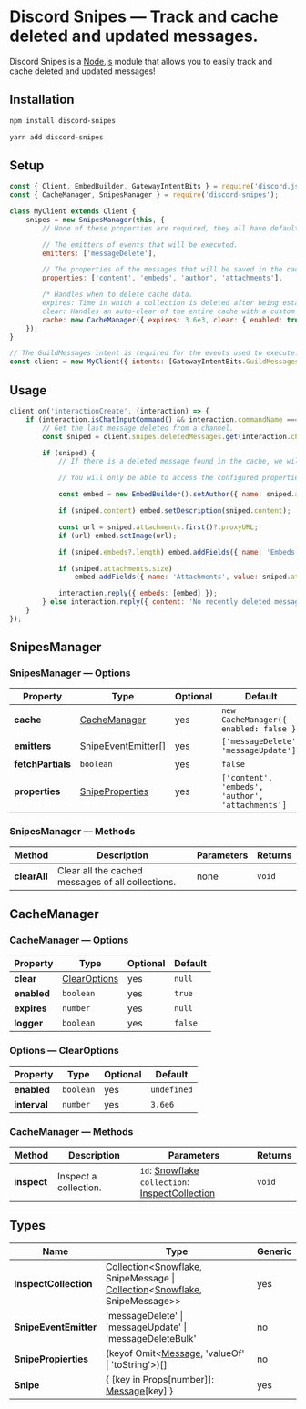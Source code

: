 # Discord Snipes — Track and cache deleted and updated messages.

Discord Snipes is a [Node.js](https://node.js.org/) module that allows you to easily track and cache deleted and updated messages!

## Installation

```bash
npm install discord-snipes
```

```bash
yarn add discord-snipes
```

## Setup

```js
const { Client, EmbedBuilder, GatewayIntentBits } = require('discord.js');
const { CacheManager, SnipesManager } = require('discord-snipes');

class MyClient extends Client {
	snipes = new SnipesManager(this, {
		// None of these properties are required, they all have default values.

		// The emitters of events that will be executed.
		emitters: ['messageDelete'],

		// The properties of the messages that will be saved in the cache.
		properties: ['content', 'embeds', 'author', 'attachments'],

		/* Handles when to delete cache data.
		expires: Time in which a collection is deleted after being established.
		clear: Handles an auto-clear of the entire cache with a custom time interval. */
		cache: new CacheManager({ expires: 3.6e3, clear: { enabled: true, interval: 3.6e6 } }),
	});
}

// The GuildMessages intent is required for the events used to execute.
const client = new MyClient({ intents: [GatewayIntentBits.GuildMessages] });
```

## Usage

```js
client.on('interactionCreate', (interaction) => {
	if (interaction.isChatInputCommand() && interaction.commandName === 'snipe') {
		// Get the last message deleted from a channel.
		const sniped = client.snipes.deletedMessages.get(interaction.channelId);

		if (sniped) {
			// If there is a deleted message found in the cache, we will send an embed with information about it.

			// You will only be able to access the configured properties.

			const embed = new EmbedBuilder().setAuthor({ name: sniped.author.tag, iconURL: sniped.author.displayAvatarURL() });

			if (sniped.content) embed.setDescription(sniped.content);

			const url = sniped.attachments.first()?.proxyURL;
			if (url) embed.setImage(url);

			if (sniped.embeds?.length) embed.addFields({ name: 'Embeds', value: sniped.embeds.length.toString(), inline: true });

			if (sniped.attachments.size)
				embed.addFields({ name: 'Attachments', value: sniped.attachments.size.toString(), inline: true });

			interaction.reply({ embeds: [embed] });
		} else interaction.reply({ content: 'No recently deleted messages found.' });
	}
});
```

## SnipesManager

### SnipesManager — Options

| Property          | Type                                                                    | Optional | Default                                          |
| ----------------- | ----------------------------------------------------------------------- | -------- | ------------------------------------------------ |
| **cache**         | [CacheManager](https://github.com/notbojji/discord-snipes#cachemanager) | yes      | `new CacheManager({ enabled: false })`           |
| **emitters**      | [SnipeEventEmitter](https://github.com/notbojji/discord-snipes#types)[] | yes      | `['messageDelete', 'messageUpdate']`             |
| **fetchPartials** | `boolean`                                                               | yes      | `false`                                          |
| **properties**    | [SnipeProperties](https://github.com/notbojji/discord-snipes#types)     | yes      | `['content', 'embeds', 'author', 'attachments']` |

### SnipesManager — Methods

| Method       | Description                                       | Parameters | Returns |
| ------------ | ------------------------------------------------- | ---------- | ------- |
| **clearAll** | Clear all the cached messages of all collections. | none       | `void`  |

## CacheManager

### CacheManager — Options

| Property    | Type                                                                             | Optional | Default |
| ----------- | -------------------------------------------------------------------------------- | -------- | ------- |
| **clear**   | [ClearOptions](https://github.com/notbojji/discord-snipes#options--clearoptions) | yes      | `null`  |
| **enabled** | `boolean`                                                                        | yes      | `true`  |
| **expires** | `number`                                                                         | yes      | `null`  |
| **logger**  | `boolean`                                                                        | yes      | `false` |

### Options — ClearOptions

| Property     | Type      | Optional | Default     |
| ------------ | --------- | -------- | ----------- |
| **enabled**  | `boolean` | yes      | `undefined` |
| **interval** | `number`  | yes      | `3.6e6`     |

### CacheManager — Methods

| Method      | Description           | Parameters                                                                                                                                                                | Returns |
| ----------- | --------------------- | ------------------------------------------------------------------------------------------------------------------------------------------------------------------------- | ------- |
| **inspect** | Inspect a collection. | `id`: [Snowflake](https://discord.js.org/#/docs/discord.js/main/typedef/Snowflake)<br>`collection`: [InspectCollection](https://github.com/notbojji/discord-snipes#types) | `void`  |

## Types

| Name                  | Type                                                                                                                                                                                                                                                                                                                                                 | Generic |
| --------------------- | ---------------------------------------------------------------------------------------------------------------------------------------------------------------------------------------------------------------------------------------------------------------------------------------------------------------------------------------------------- | ------- |
| **InspectCollection** | [Collection](https://discord.js.org/#/docs/collection/main/class/Collection)<[Snowflake](https://discord.js.org/#/docs/discord.js/main/typedef/Snowflake), SnipeMessage \| [Collection](https://discord.js.org/#/docs/collection/main/class/Collection)<[Snowflake](https://discord.js.org/#/docs/discord.js/main/typedef/Snowflake), SnipeMessage>> | yes     |
| **SnipeEventEmitter** | 'messageDelete' \| 'messageUpdate' \| 'messageDeleteBulk'                                                                                                                                                                                                                                                                                            | no      |
| **SnipePropierties**  | (keyof Omit<[Message](https://discord.js.org/#/docs/discord.js/main/class/Message), 'valueOf' \| 'toString'>)[]                                                                                                                                                                                                                                      | no      |
| **Snipe**             | { [key in Props[number]]: [Message](https://discord.js.org/#/docs/discord.js/main/class/Message)[key] }                                                                                                                                                                                                                                              | yes     |
